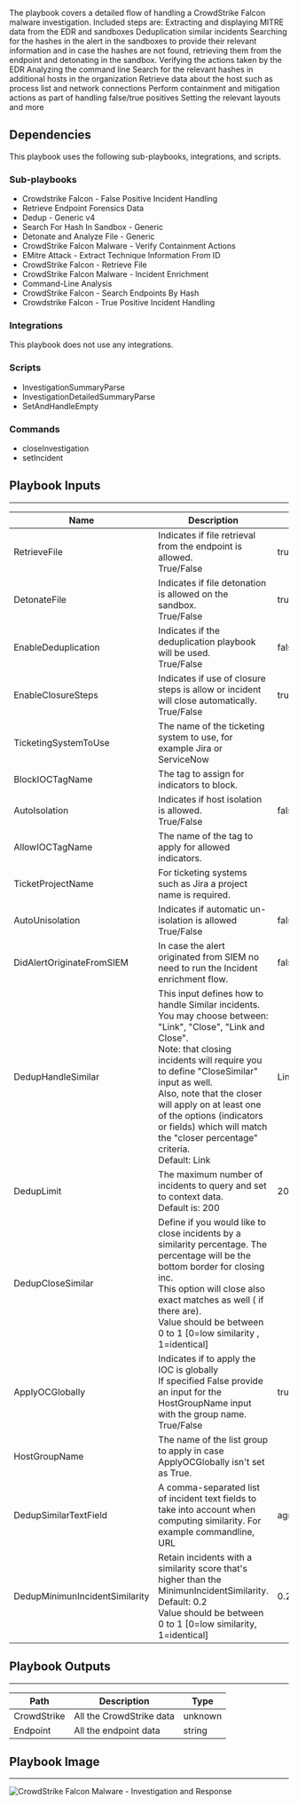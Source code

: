 The playbook covers a detailed flow of handling a CrowdStrike Falcon malware investigation.
Included steps are:
Extracting and displaying MITRE data from the EDR and sandboxes
Deduplication similar incidents
Searching for the hashes in the alert in the sandboxes to provide their relevant information and in case the hashes are not found, retrieving them from the endpoint and detonating in the sandbox.
Verifying the actions taken by the EDR
Analyzing the command line
Search for the relevant hashes in additional hosts in the organization
Retrieve data about the host such as process list and network connections
Perform containment and mitigation actions as part of handling false/true positives 
Setting the relevant layouts and more

## Dependencies
This playbook uses the following sub-playbooks, integrations, and scripts.

### Sub-playbooks
* Crowdstrike Falcon - False Positive Incident Handling
* Retrieve Endpoint Forensics Data
* Dedup - Generic v4
* Search For Hash In Sandbox - Generic
* Detonate and Analyze File - Generic
* CrowdStrike Falcon Malware - Verify Containment Actions
* EMitre Attack - Extract Technique Information From ID
* CrowdStrike Falcon - Retrieve File
* CrowdStrike Falcon Malware - Incident Enrichment
* Command-Line Analysis
* CrowdStrike Falcon - Search Endpoints By Hash
* Crowdstrike Falcon - True Positive Incident Handling

### Integrations
This playbook does not use any integrations.

### Scripts
* InvestigationSummaryParse
* InvestigationDetailedSummaryParse
* SetAndHandleEmpty

### Commands
* closeInvestigation
* setIncident

## Playbook Inputs
---

| **Name** | **Description** | **Default Value** | **Required** |
| --- | --- | --- | --- |
| RetrieveFile | Indicates if file retrieval from the endpoint is allowed. <br/>True/False | true | Optional |
| DetonateFile | Indicates if file detonation is allowed on the sandbox.<br/>True/False | true | Optional |
| EnableDeduplication | Indicates if the deduplication playbook will be used.<br/>True/False | false | Optional |
| EnableClosureSteps | Indicates if use of closure steps is allow or incident will close automatically.<br/>True/False | true | Optional |
| TicketingSystemToUse | The name of the ticketing system to use, for example Jira or ServiceNow |  | Optional |
| BlockIOCTagName | The tag to assign for indicators to block. |  | Optional |
| AutoIsolation | Indicates if host isolation is allowed.<br/>True/False<br/> | false | Optional |
| AllowIOCTagName | The name of the tag to apply for allowed indicators. |  | Optional |
| TicketProjectName | For ticketing systems such as Jira a project name is required. |  | Optional |
| AutoUnisolation | Indicates if automatic un-isolation is allowed<br/>True/False | false | Optional |
| DidAlertOriginateFromSIEM | In case the alert originated from SIEM no need to run the Incident enrichment flow. | false | Optional |
| DedupHandleSimilar | This input defines how to handle Similar incidents. <br/>You may choose between: "Link", "Close", "Link and Close".<br/>Note: that closing incidents will require you to define "CloseSimilar" input as well.<br/>Also, note that the closer will apply on at least one of the options \(indicators or fields\) which will match the "closer percentage" criteria.<br/>Default: Link  | Link | Optional |
| DedupLimit | The maximum number of incidents to query and set to context data.<br/>Default is: 200 | 200 | Optional |
| DedupCloseSimilar | Define if you would like to close incidents by a similarity percentage. The percentage will be the bottom border for closing inc.<br/>This option will close also exact matches as well \( if there are\).<br/>Value should be between 0 to 1 \[0=low similarity , 1=identical\] |  | Optional |
| ApplyOCGlobally | Indicates if to apply the IOC is globally<br/>If specified False provide an input for the HostGroupName input with the group name.<br/>True/False | true | Optional |
| HostGroupName | The name of the list group to apply in case ApplyOCGlobally isn't set as True. |  | Optional |
| DedupSimilarTextField | A comma-separated list of incident text fields to take into account when computing similarity. For example commandline, URL | agnetsid,users,agentsid,CMDline,Hostnames,filenames,filepaths | Optional |
| DedupMinimunIncidentSimilarity | Retain incidents with a similarity score that's higher than the MinimunIncidentSimilarity.<br/>Default: 0.2<br/>Value should be between 0 to 1 \[0=low similarity, 1=identical\] | 0.2 | Optional |

## Playbook Outputs
---

| **Path** | **Description** | **Type** |
| --- | --- | --- |
| CrowdStrike | All the CrowdStrike data | unknown |
| Endpoint | All the endpoint data | string |

## Playbook Image
---
![CrowdStrike Falcon Malware - Investigation and Response](../doc_files/CrowdStrike_Falcon_Malware_-_Investigation_and_Response.png)